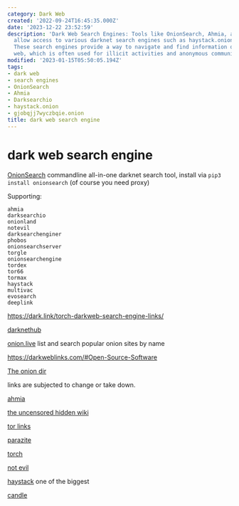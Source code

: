```yaml
---
category: Dark Web
created: '2022-09-24T16:45:35.000Z'
date: '2023-12-22 23:52:59'
description: 'Dark Web Search Engines: Tools like OnionSearch, Ahmia, and Darksearchio
  allow access to various darknet search engines such as haystack.onion and gjobqjj7wyczbqie.onion.
  These search engines provide a way to navigate and find information on the dark
  web, which is often used for illicit activities and anonymous communication.'
modified: '2023-01-15T05:50:05.194Z'
tags:
- dark web
- search engines
- OnionSearch
- Ahmia
- Darksearchio
- haystack.onion
- gjobqjj7wyczbqie.onion
title: dark web search engine
---
```


# dark web search engine

[OnionSearch](https://github.com/megadose/OnionSearch) commandline all-in-one darknet search tool, install via `pip3 install onionsearch` (of course you need proxy)

Supporting:

```
ahmia
darksearchio
onionland
notevil
darksearchenginer
phobos
onionsearchserver
torgle
onionsearchengine
tordex
tor66
tormax
haystack
multivac
evosearch
deeplink
```

https://dark.link/torch-darkweb-search-engine-links/

[darknethub](https://darknethub.net)

[onion.live](https://onion.live) list and search popular onion sites by name

https://darkweblinks.com/#Open-Source-Software

[The onion dir](tfcw5fa2m66hxcbcg2lro7yzpstq2ioewysrv7u6iz5n26zysj6pqzid)

links are subjected to change or take down.

[ahmia](http://msydqstlz2kzerdg.onion/)

[the uncensored hidden wiki](http://zqktlwi4fecvo6ri.onion/wiki/index.php/Main_Page/)

[tor links](http://torlinkbgs6aabns.onion/)

[parazite](http://kpynyvym6xqi7wz2.onion/)

[torch](http://torchdeedp3i2jigzjdmfpn5ttjhthh5wbmda2rr3jvqjg5p77c54dqd.onion/)

[not evil](http://hss3uro2hsxfogfq.onion/)

[haystack](http://haystakvxad7wbk5.onion/) one of the biggest

[candle](http://gjobqjj7wyczbqie.onion/)
